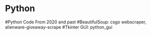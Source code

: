 # Python
#Python Code From 2020 and past
#BeautifulSoup: csgo webscraper, alienware-giveaway-scrape
#Tkinter GUI: python_gui
